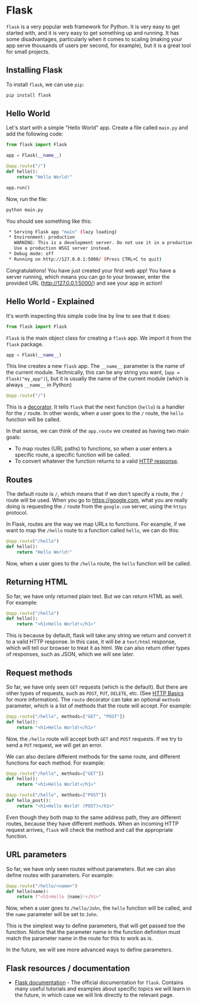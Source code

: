 # Flask

`flask` is a very popular web framework for Python. It is very easy to get started with, and it is very easy to get something up and running. It has some disadvantages, particularly when it comes to scaling (making your app serve thousands of users per second, for example), but it is a great tool for small projects.

## Installing Flask

To install `flask`, we can use `pip`:

```bash
pip install flask
```

## Hello World

Let's start with a simple "Hello World" app. Create a file called `main.py` and add the following code:

```python
from flask import Flask

app = Flask(__name__)

@app.route("/")
def hello():
    return "Hello World!"

app.run()
```

Now, run the file:

```bash
python main.py
```

You should see something like this:

```bash
 * Serving Flask app "main" (lazy loading)
 * Environment: production
   WARNING: This is a development server. Do not use it in a production deployment.
   Use a production WSGI server instead.
 * Debug mode: off
 * Running on http://127.0.0.1:5000/ (Press CTRL+C to quit)
```

Congratulations! You have just created your first web app! You have a server running, which means you can go to your browser, enter the provided URL (<http://127.0.0.1:5000/>) and see your app in action!

## Hello World - Explained

It's worth inspecting this simple code line by line to see that it does:

```python
from flask import Flask
```

`Flask` is the main object class for creating a `flask` app. We import it from the `flask` package.

```python
app = Flask(__name__)
```

This line creates a new `flask` app. The `__name__` parameter is the name of the current module. Technically, this can be any string you want, (`app = Flask("my_app")`), but it is usually the name of the current module (which is always `__name__` in Python)

```python
@app.route("/")
```

This is a [decorator](../03-advanced/functions-decorators.md). It tells `flask` that the next function (`hello`) is a handler for the `/` route. In other words, when a user goes to the `/` route, the `hello` function will be called.

In that sense, we can think of the `app.route` we created as having two main goals:

- To map routes (URL paths) to functions, so when a user enters a specific route, a specific function will be called.
- To convert whatever the function returns to a valid [HTTP response](../05-web/http.md).

## Routes

The default route is `/`, which means that if we don't specify a route, the `/` route will be used. When you go to <https://google.com>, what you are really doing is requesting the `/` route from the `google.com` server, using the `https` protocol.

In Flask, routes are the way we map URLs to functions. For example, if we want to map the `/hello` route to a function called `hello`, we can do this:

```python
@app.route("/hello")
def hello():
    return "Hello World!"
```

Now, when a user goes to the `/hello` route, the `hello` function will be called.

## Returning HTML

So far, we have only returned plain text. But we can return HTML as well. For example:

```python
@app.route("/hello")
def hello():
    return "<h1>Hello World!</h1>"
```

This is because by default, flask will take any string we return and convert it to a valid HTTP response. In this case, it will be a `text/html` response, which will tell our browser to treat it as html. We can also return other types of responses, such as JSON, which we will see later.

## Request methods

So far, we have only seen `GET` requests (which is the default). But there are other types of requests, such as `POST`, `PUT`, `DELETE`, etc. (See [HTTP Basics](../05-web/http.md) for more information). The `route` decorator can take an optional `methods` parameter, which is a list of methods that the route will accept. For example:

```python
@app.route("/hello", methods=["GET", "POST"])
def hello():
    return "<h1>Hello World!</h1>"
```

Now, the `/hello` route will accept both `GET` and `POST` requests. If we try to send a `PUT` request, we will get an error.

We can also declare different methods for the same route, and different functions for each method. For example:

```python
@app.route("/hello", methods=["GET"])
def hello():
    return "<h1>Hello World!</h1>"

@app.route("/hello", methods=["POST"])
def hello_post():
    return "<h1>Hello World! (POST)</h1>"
```

Even though they both map to the same address path, they are different routes, because they have different methods. When an incoming HTTP request arrives, `flask` will check the method and call the appropriate function.

## URL parameters

So far, we have only seen routes without parameters. But we can also define routes with parameters. For example:

```python
@app.route("/hello/<name>")
def hello(name):
    return f"<h1>Hello {name}!</h1>"
```

Now, when a user goes to `/hello/John`, the `hello` function will be called, and the `name` parameter will be set to `John`.

This is the simplest way to define parameters, that will get passed toe the function. Notice that the parameter name in the function definition must match the parameter name in the route for this to work as is.

In the future, we will see more advanced ways to define parameters.

## Flask resources / documentation

- [Flask documentation](https://flask.palletsprojects.com/en/3.0.x/) - The official documentation for `flask`. Contains many useful tutorials and examples about specific topics we will learn in the future, in which case we will link directly to the relevant page.
